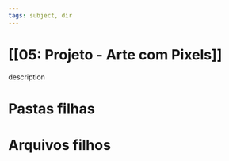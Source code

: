 ```yaml
---
tags: subject, dir
---
```


# [[05: Projeto - Arte com Pixels]]

description

# Pastas filhas



# Arquivos filhos



